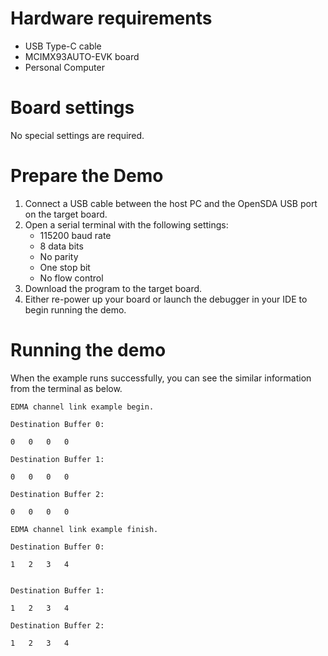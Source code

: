 Hardware requirements
=====================
- USB Type-C cable
- MCIMX93AUTO-EVK board
- Personal Computer

Board settings
============
No special settings are required.

Prepare the Demo
===============
1.  Connect a USB cable between the host PC and the OpenSDA USB port on the target board. 
2.  Open a serial terminal with the following settings:
    - 115200 baud rate
    - 8 data bits
    - No parity
    - One stop bit
    - No flow control
3.  Download the program to the target board.
4.  Either re-power up your board or launch the debugger in your IDE to begin running the demo.

Running the demo
================
When the example runs successfully, you can see the similar information from the terminal as below.
~~~~~~~~~~~~~~~~~~~~~~~~~~~~~~~
EDMA channel link example begin.

Destination Buffer 0:

0	0	0	0	

Destination Buffer 1:

0	0	0	0	

Destination Buffer 2:

0	0	0	0	

EDMA channel link example finish.

Destination Buffer 0:

1	2	3	4


Destination Buffer 1:

1	2	3	4	

Destination Buffer 2:

1	2	3	4	
~~~~~~~~~~~~~~~~~~~~~~~~~~~~~~~


